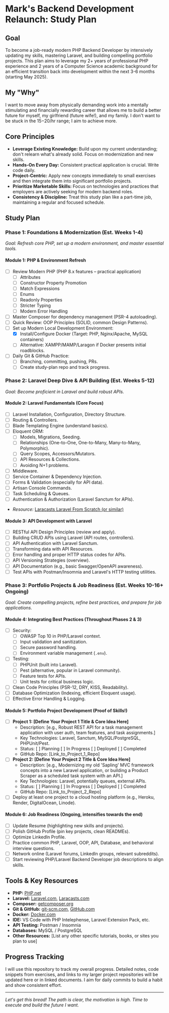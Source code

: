 # Mark's Backend Development Relaunch: Study Plan

## Goal
To become a job-ready modern PHP Backend Developer by intensively updating my skills, mastering Laravel, and building compelling portfolio projects. This plan aims to leverage my 2+ years of professional PHP experience and 2 years of a Computer Science academic background for an efficient transition back into development within the next 3-6 months (starting May 2025).

## My "Why"
I want to move away from physically demanding work into a mentally stimulating and financially rewarding career that allows me to build a better future for myself, my girlfriend (future wife!), and my family. I don't want to be stuck in the $15-$20/hr range; I aim to achieve more.

## Core Principles
* **Leverage Existing Knowledge:** Build upon my current understanding; don't relearn what's already solid. Focus on modernization and new skills.
* **Hands-On Every Day:** Consistent practical application is crucial. Write code daily.
* **Project-Centric:** Apply new concepts immediately to small exercises and then integrate them into significant portfolio projects.
* **Prioritize Marketable Skills:** Focus on technologies and practices that employers are actively seeking for modern backend roles.
* **Consistency & Discipline:** Treat this study plan like a part-time job, maintaining a regular and focused schedule.

## Study Plan

### Phase 1: Foundations & Modernization (Est. Weeks 1-4)
*Goal: Refresh core PHP, set up a modern environment, and master essential tools.*

#### Module 1: PHP & Environment Refresh
* [ ] Review Modern PHP (PHP 8.x features – practical application)
    * [ ] Attributes
    * [ ] Constructor Property Promotion
    * [ ] Match Expressions
    * [ ] Enums
    * [ ] Readonly Properties
    * [ ] Stricter Typing
    * [ ] Modern Error Handling
* [ ] Master Composer for dependency management (PSR-4 autoloading).
* [ ] Quick Review: OOP Principles (SOLID, common Design Patterns).
* [ ] Set up Modern Local Development Environment:
    * [X] Install/Configure Docker (Target: PHP, Nginx/Apache, MySQL containers)
    * [ ] Alternative: XAMPP/MAMP/Laragon if Docker presents initial roadblocks.
* [ ] Daily Git & GitHub Practice:
    * [ ] Branching, committing, pushing, PRs.
    * [ ] Create study-plan repo and track progress.

### Phase 2: Laravel Deep Dive & API Building (Est. Weeks 5-12)
*Goal: Become proficient in Laravel and build robust APIs.*

#### Module 2: Laravel Fundamentals (Core Focus)
* [ ] Laravel Installation, Configuration, Directory Structure.
* [ ] Routing & Controllers.
* [ ] Blade Templating Engine (understand basics).
* [ ] Eloquent ORM:
    * [ ] Models, Migrations, Seeding.
    * [ ] Relationships (One-to-One, One-to-Many, Many-to-Many, Polymorphic).
    * [ ] Query Scopes, Accessors/Mutators.
    * [ ] API Resources & Collections.
    * [ ] Avoiding N+1 problems.
* [ ] Middleware.
* [ ] Service Container & Dependency Injection.
* [ ] Forms & Validation (especially for API data).
* [ ] Artisan Console Commands.
* [ ] Task Scheduling & Queues.
* [ ] Authentication & Authorization (Laravel Sanctum for APIs).
* *Resource:* [Laracasts Laravel From Scratch (or similar)](Link_to_Course)

#### Module 3: API Development with Laravel
* [ ] RESTful API Design Principles (review and apply).
* [ ] Building CRUD APIs using Laravel (API routes, controllers).
* [ ] API Authentication with Laravel Sanctum.
* [ ] Transforming data with API Resources.
* [ ] Error handling and proper HTTP status codes for APIs.
* [ ] API Versioning Strategies (overview).
* [ ] API Documentation (e.g., basic Swagger/OpenAPI awareness).
* [ ] Test APIs with Postman/Insomnia and Laravel's HTTP testing utilities.

### Phase 3: Portfolio Projects & Job Readiness (Est. Weeks 10-16+ Ongoing)
*Goal: Create compelling projects, refine best practices, and prepare for job applications.*

#### Module 4: Integrating Best Practices (Throughout Phases 2 & 3)
* [ ] Security:
    * [ ] OWASP Top 10 in PHP/Laravel context.
    * [ ] Input validation and sanitization.
    * [ ] Secure password handling.
    * [ ] Environment variable management (`.env`).
* [ ] Testing:
    * [ ] PHPUnit (built into Laravel).
    * [ ] Pest (alternative, popular in Laravel community).
    * [ ] Feature tests for APIs.
    * [ ] Unit tests for critical business logic.
* [ ] Clean Code Principles (PSR-12, DRY, KISS, Readability).
* [ ] Database Optimization (Indexing, efficient Eloquent usage).
* [ ] Effective Error Handling & Logging.

#### Module 5: Portfolio Project Development (Proof of Skills!)
* [ ] **Project 1: [Define Your Project 1 Title & Core Idea Here]**
    * Description: [e.g., Robust REST API for a task management application with user auth, team features, and task assignments.]
    * Key Technologies: Laravel, Sanctum, MySQL/PostgreSQL, PHPUnit/Pest.
    * Status: [ ] Planning [ ] In Progress [ ] Deployed [ ] Completed
    * GitHub Repo: [Link_to_Project_1_Repo]
* [ ] **Project 2: [Define Your Project 2 Title & Core Idea Here]**
    * Description: [e.g., Modernizing my old 'Sapling' MVC framework concepts into a new Laravel application, or building a Product Scraper as a scheduled task system with an API.]
    * Key Technologies: Laravel, potentially queues, external APIs.
    * Status: [ ] Planning [ ] In Progress [ ] Deployed [ ] Completed
    * GitHub Repo: [Link_to_Project_2_Repo]
* [ ] Deploy at least one project to a cloud hosting platform (e.g., Heroku, Render, DigitalOcean, Linode).

#### Module 6: Job Readiness (Ongoing, intensifies towards the end)
* [ ] Update Resume (highlighting new skills and projects).
* [ ] Polish GitHub Profile (pin key projects, clean READMEs).
* [ ] Optimize LinkedIn Profile.
* [ ] Practice common PHP, Laravel, OOP, API, Database, and behavioral interview questions.
* [ ] Network online (Laravel forums, LinkedIn groups, relevant subreddits).
* [ ] Start reviewing PHP/Laravel Backend Developer job descriptions to align skills.

## Tools & Key Resources
* **PHP:** [PHP.net](https://www.php.net/)
* **Laravel:** [Laravel.com](https://laravel.com/), [Laracasts.com](https://laracasts.com/)
* **Composer:** [getcomposer.org](https://getcomposer.org/)
* **Git & GitHub:** [git-scm.com](https://git-scm.com/), [GitHub.com](https://github.com/)
* **Docker:** [Docker.com](https://www.docker.com/)
* **IDE:** VS Code with PHP Intelephense, Laravel Extension Pack, etc.
* **API Testing:** Postman / Insomnia
* **Databases:** MySQL / PostgreSQL
* **Other Resources:** [List any other specific tutorials, books, or sites you plan to use]

## Progress Tracking
I will use this repository to track my overall progress. Detailed notes, code snippets from exercises, and links to my larger project repositories will be updated here or in linked documents. I aim for daily commits to build a habit and show consistent effort.

---
*Let's get this bread! The path is clear, the motivation is high. Time to execute and build the future I want.*

